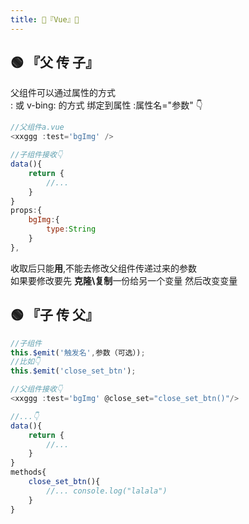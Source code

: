 ```yaml
---
title: 🍍『Vue』🍍
---
```


## 🟢 『父 传 子』
父组件可以通过属性的方式   
: 或 v-bing: 的方式 绑定到属性 :属性名="参数"
👇
```js
//父组件a.vue
<xxggg :test='bgImg' />
```
```js
//子组件接收👇 
data(){
    return {
        //...
    }
} 
props:{
    bgImg:{
        type:String
    }
},
```
收取后只能**用**,不能去修改父组件传递过来的参数  
如果要修改要先 **克隆\复制**一份给另一个变量 然后改变变量

## 🟢 『子 传 父』
```js
//子组件
this.$emit('触发名',参数（可选）);
//比如👇
this.$emit('close_set_btn');
```
```js
//父组件接收👇
<xxggg :test='bgImg' @close_set="close_set_btn()"/>

//...👇
data(){
    return {
        //...
    }
} 
methods{
    close_set_btn(){
        //... console.log("lalala")
    }
}
```
